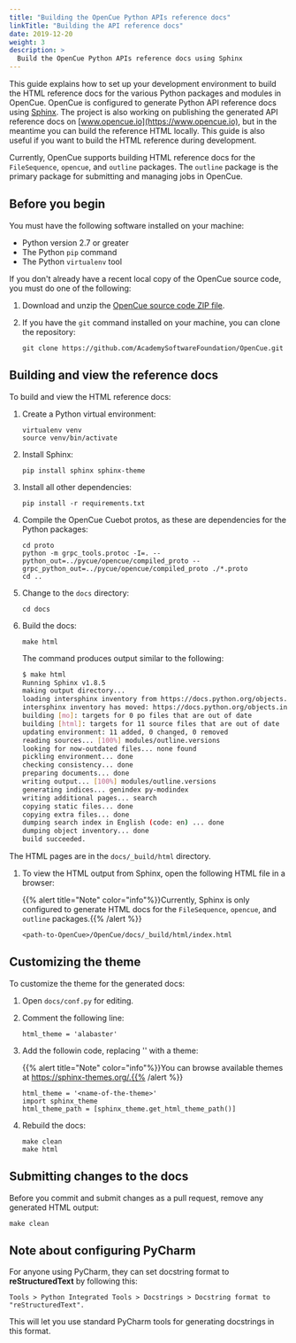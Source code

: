 ```yaml
---
title: "Building the OpenCue Python APIs reference docs"
linkTitle: "Building the API reference docs"
date: 2019-12-20
weight: 3
description: >
  Build the OpenCue Python APIs reference docs using Sphinx
---
```


This guide explains how to set up your development environment to build the
HTML reference docs for the various Python packages and modules in OpenCue.
OpenCue is configured to generate Python API reference docs using
[Sphinx](http://www.sphinx-doc.org/). The project is also working on publishing
the generated API reference docs on [www.opencue.io](https://www.opencue.io),
but in the meantime you can build the reference HTML locally. This guide is
also useful if you want to build the HTML reference during development.

Currently, OpenCue supports building HTML reference docs for the
`FileSequence`, `opencue`, and `outline` packages. The `outline` package
is the primary package for submitting and managing jobs in OpenCue.

## Before you begin

You must have the following software installed on your machine:

*   Python version 2.7 or greater
*   The Python `pip` command
*   The Python `virtualenv` tool

If you don't already have a recent local copy of the OpenCue source code, you
must do one of the following:

1.  Download and unzip the
    [OpenCue source code ZIP file](https://github.com/AcademySoftwareFoundation/OpenCue/archive/master.zip).

2.  If you have the `git` command installed on your machine, you can clone
    the repository:

    ```
    git clone https://github.com/AcademySoftwareFoundation/OpenCue.git
    ```

## Building and view the reference docs

To build and view the HTML reference docs:

1.  Create a Python virtual environment:

    ```
    virtualenv venv
    source venv/bin/activate
    ```

1.  Install Sphinx:

    ```
    pip install sphinx sphinx-theme
    ```

1.  Install all other dependencies:

    ```
    pip install -r requirements.txt
    ```

1.  Compile the OpenCue Cuebot protos, as these are dependencies for the
    Python packages:

    ```
    cd proto
    python -m grpc_tools.protoc -I=. --python_out=../pycue/opencue/compiled_proto --grpc_python_out=../pycue/opencue/compiled_proto ./*.proto
    cd ..
    ```

1.  Change to the `docs` directory:

    ```
    cd docs
    ```

1.  Build the docs:

    ```
    make html
    ```
    
    The command produces output similar to the following:
    
    ```bash
    $ make html
    Running Sphinx v1.8.5
    making output directory...
    loading intersphinx inventory from https://docs.python.org/objects.inv...
    intersphinx inventory has moved: https://docs.python.org/objects.inv -> https://docs.python.org/3/objects.inv
    building [mo]: targets for 0 po files that are out of date
    building [html]: targets for 11 source files that are out of date
    updating environment: 11 added, 0 changed, 0 removed
    reading sources... [100%] modules/outline.versions                                                                            
    looking for now-outdated files... none found
    pickling environment... done
    checking consistency... done
    preparing documents... done
    writing output... [100%] modules/outline.versions                                                                             
    generating indices... genindex py-modindex
    writing additional pages... search
    copying static files... done
    copying extra files... done
    dumping search index in English (code: en) ... done
    dumping object inventory... done
    build succeeded.
    ```

The HTML pages are in the `docs/_build/html` directory.

1.  To view the HTML output from Sphinx, open the following HTML file in a
    browser:
    
    {{% alert title="Note" color="info"%}}Currently, Sphinx is only configured
    to generate HTML docs for the `FileSequence`, `opencue`, and `outline`
    packages.{{% /alert %}}

    ```
    <path-to-OpenCue>/OpenCue/docs/_build/html/index.html
    ```

## Customizing the theme

To customize the theme for the generated docs:

1.  Open `docs/conf.py` for editing.

1.  Comment the following line:

    ```
    html_theme = 'alabaster'
    ```

1.  Add the followin code, replacing '<name-of-the-theme>' with a theme:
 
    {{% alert title="Note" color="info"%}}You can browse available
    themes at https://sphinx-themes.org/.{{% /alert %}}

    ```
    html_theme = '<name-of-the-theme>'
    import sphinx_theme
    html_theme_path = [sphinx_theme.get_html_theme_path()]
    ```

1.  Rebuild the docs:

    ```
    make clean
    make html
    ```

## Submitting changes to the docs

Before you commit and submit changes as a pull request, remove any generated
HTML output:

```
make clean
```

## Note about configuring PyCharm

For anyone using PyCharm, they can set docstring format to **reStructuredText** by following this:
```
Tools > Python Integrated Tools > Docstrings > Docstring format to  "reStructuredText".
```
This will let you use standard PyCharm tools for generating docstrings in this format.
